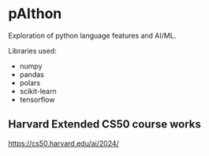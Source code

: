 # pAIthon

Exploration of python language features and AI/ML.

Libraries used:

- numpy
- pandas
- polars
- scikit-learn
- tensorflow

## Harvard Extended CS50 course works

https://cs50.harvard.edu/ai/2024/
